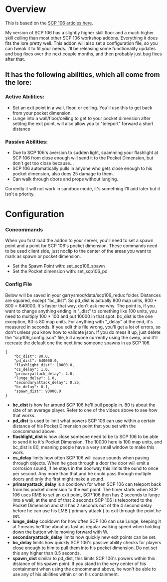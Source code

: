 # Overview

This is based on the [SCP 106 articles here](https://scp-wiki.wikidot.com/scp-106). 

My version of SCP 106 has a slightly higher skill floor and a much higher skill ceiling than most other SCP 106 workshop addons. Everything it does fits the lore pretty well. This addon will also set a configuration file, so you can tweak it to fit your needs. I'll be releasing some functionality updates and bug fixes over the next couple months, and then probably just bug fixes after that. 

## It has the following abilities, which all come from the lore:
### Active Abilities:
- Set an exit point in a wall, floor, or ceiling. You'll use this to get back from your pocket dimension.
- Lunge into a wall/floor/ceiling to get to your pocket dimension after setitng the exit point, will also allow you to "teleport" forward a short distance

### Passive Abilities:

- Due to SCP 106's aversion to sudden light, spamming your flashlight at SCP 106 from close enough will send it to the Pocket Dimension, but don't get too close because...
- SCP 106 automatically pulls in anyone who gets close enough to his pocket dimension, also does 25 damage to them. 
- Can walk through doors and props without lunging. 



Currently it will not work in sandbox mode, it's something I'll add later but it isn't a priority. 

# Configuration

### Concommands

When you first load the addon to your server, you'll need to set a spawn point and a point for SCP 106's pocket dimension. These commands need to be used client side, just noclip to the center of the areas you want to mark as spawn or pocket dimension. 
 
-  Set the Spawn Point with: set_scp106_spawn
-  Set the Pocket dimension with: set_scp106_pd


### Config File
Below will be saved in your garrysmod/data/scp106_redux folder. Distances are squared, except "bc_dist".  So pd_dist is actually 800 map units, 800 * 800 = 640000. It's faster that way, don't ask  me why. The point is, if you want to change anything ending in "_dist" to something like 100 units, you need to multiply 100 * 100 and put 10000 in that spot. bc_dist is the one exception, 80 is 80 map units. For anything with "_delay" at the end, it's measured in seconds. If you edit this file wrong, you'll get a lot of errors, so don't unless you know how to validate json. If you do mess it up, just delete the "scp106_config.json" file, kill anyone currently using the swep, and it'll recreate the default one the next time someone spawns in as SCP 106. 

```
{
	"bc_dist": 80.0,
	"pd_dist": 640000.0,
	"flashlight_dist": 10000.0,
	"cs_delay": 1.0,
	"primaryattack_delay": 4.0,
	"lunge_delay": 1.0,
	"secondaryattack_delay": 0.25,
	"bc_delay": 0.1,
	"spawn_dist": 90000.0
}
```

- **bc_dist** is how far around SCP 106 he'll pull people in. 80 is about the size of an average player. Refer to one of the videos above to see how that works.
- **pd_dist** is used to limit what powers SCP 106 can use within a certain distance of his Pocket Dimension point that you set with the concommand above.
- **flashlight_dist** is how close someone need to be to SCP 106 to be able to send it to it's Pocket Dimension. The 10000 here is 100 map units, and bc_dist is 80, meaning people have a very small window to make this work.
- **cs_delay** limits how often SCP 106 will cause sounds when pasing through objects. When he goes through a door the door will emit a corrosion sound, if he stays in the doorway this limits the ound to once per second. Any more than that and he could pass through multiple doors and only the first might make a sound. 
- **primaryattack_delay** is a cooldown for when SCP 106 can teleport back from his pocket dimension to the exit point. The timer starts when SCP 106 uses RMB to set an exit point, SCP 106 then has 2 seconds to lunge into a wall, at the end of that 2 seconds SCP 106 is teleported to the Pocket Dimension and still has 2 seconds out of the 4 second delay before he can use his LMB ('primary attack') to exit through the point he set.
- **lunge_delay** cooldown for how often SCP 106 can use Lunge, keeping it at 1 means he'll be about as fast as regular walking speed when holding down the button while moving forward with W.
- **secondaryattack_delay** limits how quickly new exit points can be set. 
- **bc_delay** limits how quickly SCP 106's passive ability checks for players close enough to him to pull them into his pocket dimension. Do not set this any higher than 0.5 seconds. 
- **spawn_dist** similar to pd_dist, this limits SCP 106's powers within this distance of his spawn point. If you stand in the very center of his containment when using the concommand above, he won't be able to use any of his abilities within or on his containment.
